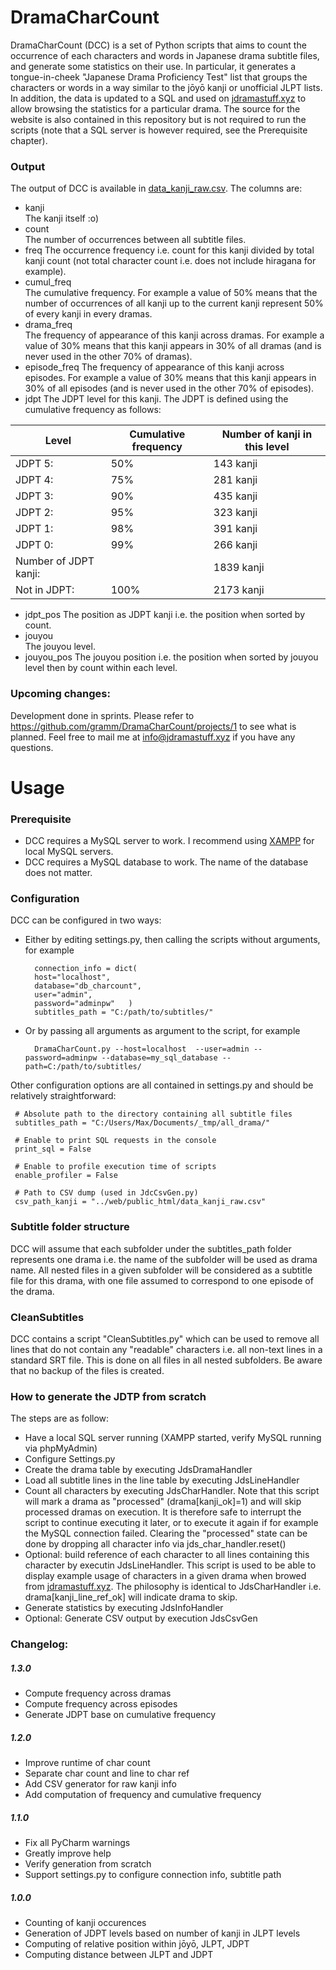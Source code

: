 


# DramaCharCount
DramaCharCount (DCC) is a set of Python scripts that aims to count the occurrence of each characters and words in Japanese drama subtitle files, and generate some statistics on their use. In particular, it generates a tongue-in-cheek "Japanese Drama Proficiency Test" list that groups the characters or words in a way similar to the jōyō kanji or unofficial JLPT lists.
In addition, the data is updated to a SQL and used on [jdramastuff.xyz](http://jdramastuff.xyz) to allow browsing the statistics for a particular drama. The source for the website is also contained in this repository but is not required to run the scripts (note that a SQL server is however required, see the Prerequisite chapter).

### Output
The output of DCC is available in [data_kanji_raw.csv](https://github.com/gramm/DramaCharCount/blob/master/web/public_html/data_kanji_raw.csv). The columns are:
 - kanji	
 The kanji itself :o)
 - count	
The number of occurrences between all subtitle files.
 - freq	
The occurrence frequency i.e. count for this kanji divided by total kanji count (not total character count i.e. does not include hiragana for example).
 - cumul_freq	
The cumulative frequency. For example a value of 50% means that the number of occurrences of all kanji up to the current kanji represent 50% of every kanji in every dramas.
 - drama_freq	
The frequency of appearance of this kanji across dramas. For example a value of 30% means that this kanji appears in 30% of all dramas (and is never used in the other 70% of dramas).
 - episode_freq	
The frequency of appearance of this kanji across episodes. For example a value of 30% means that this kanji appears in 30% of all episodes (and is never used in the other 70% of episodes).
 - jdpt	
The JDPT level for this kanji. The JDPT is defined using the cumulative frequency as follows:


Level|Cumulative frequency|Number of kanji in this level
|--|--|--|
JDPT 5:|50%|143 kanji
JDPT 4:|75%|281 kanji
JDPT 3:|90%|435 kanji
JDPT 2:|95%|323 kanji
JDPT 1:|98%|391 kanji
JDPT 0:|99%|266 kanji
Number of JDPT kanji:||1839 kanji
Not in JDPT:|100%|2173 kanji
 - jdpt_pos	
The position as JDPT kanji i.e. the position when sorted by count.
 - jouyou	
The jouyou level.
 - jouyou_pos
The jouyou position i.e. the position when sorted by jouyou level then by count within each level.
### Upcoming changes:
Development done in sprints. Please refer to https://github.com/gramm/DramaCharCount/projects/1 to see what is planned. Feel free to mail me at [info@jdramastuff.xyz](mailto:info@jdramastuff.xyz) if you have any questions.


# Usage
### Prerequisite

 - DCC requires a MySQL server to work. I recommend using [XAMPP](https://www.apachefriends.org/index.html) for local MySQL servers.
 - DCC requires a MySQL database to work. The name of the database does not matter.

### Configuration
DCC can be configured in two ways:
- Either by editing settings.py, then calling the scripts without arguments, for example

	    connection_info = dict(
        host="localhost",  
        database="db_charcount",  
        user="admin",  
        password="adminpw"   )   
        subtitles_path = "C:/path/to/subtitles/"



- Or by passing all arguments as argument to the script, for example

	    DramaCharCount.py --host=localhost  --user=admin --password=adminpw --database=my_sql_database --path=C:/path/to/subtitles/
    
	

Other configuration options are all contained in settings.py and should be relatively straightforward:

     # Absolute path to the directory containing all subtitle files
     subtitles_path = "C:/Users/Max/Documents/_tmp/all_drama/"
     
     # Enable to print SQL requests in the console
     print_sql = False
     
     # Enable to profile execution time of scripts
     enable_profiler = False
     
     # Path to CSV dump (used in JdcCsvGen.py)
     csv_path_kanji = "../web/public_html/data_kanji_raw.csv"

### Subtitle folder structure
DCC will assume that each subfolder under the subtitles_path folder represents one drama i.e. the name of the subfolder will be used as drama name. All nested files in a given subfolder will be considered as a subtitle file for this drama, with one file assumed to correspond to one episode of the drama.
### CleanSubtitles
DCC contains a script "CleanSubtitles.py" which can be used to remove all lines that do not contain any "readable" characters i.e. all non-text lines in a standard SRT file. This is done on all files in all nested subfolders.
Be aware that no backup of the files is created.

### How to generate the JDTP from scratch
The steps are as follow:
 - Have a local SQL server running (XAMPP started, verify MySQL running via phpMyAdmin)
 - Configure Settings.py
 - Create the drama table by executing JdsDramaHandler
 - Load all subtitle lines in the line table by executing JdsLineHandler
 - Count all characters by executing JdsCharHandler. Note that this script will mark a drama as "processed"  (drama[kanji_ok]=1) and will skip processed dramas on execution. It is therefore safe to interrupt the script to continue executing it later, or to execute it again if for example the MySQL connection failed. Clearing the "processed" state can be done by dropping all character info via  jds_char_handler.reset()
 - Optional: build reference of each character to all lines containing this character by executin JdsLineHandler. This script is used to be able to display example usage of characters in a given drama when browed from [jdramastuff.xyz](http://jdramastuff.xyz). The philosophy is identical to JdsCharHandler i.e. drama[kanji_line_ref_ok] will indicate drama to skip. 
 - Generate statistics by executing JdsInfoHandler
 - Optional: Generate CSV output by execution JdsCsvGen

### Changelog:
##### 1.3.0
 - Compute frequency across dramas
 - Compute frequency across episodes
 - Generate JDPT base on cumulative frequency
##### 1.2.0
 - Improve runtime of char count
 - Separate char count and line to char ref
 - Add CSV generator for raw kanji info
 - Add computation of frequency and cumulative frequency
##### 1.1.0
 - Fix all PyCharm warnings
 - Greatly improve help
 - Verify generation from scratch
 - Support settings.py to configure connection info, subtitle path
 
##### 1.0.0

 - Counting of kanji occurences
 - Generation of JDPT levels based on number of kanji in JLPT levels
 - Computing of relative position within jōyō, JLPT, JDPT
 - Computing distance between JLPT and JDPT


